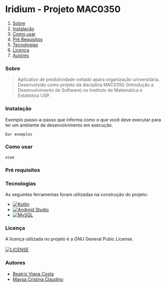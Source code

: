 # Iridium - Projeto MAC0350

1. [Sobre](#sobre)
2. [Instalação](#instalacao)
3. [Como usar](#como-usar)
4. [Pré Requisitos](#pre-requisitos)
5. [Tecnologias](#tecnologias)
6. [Licença](#licença)
7. [Autores](#autores)


<a name="sobre"></a>
### Sobre 

> Aplicativo de produtividade voltado apara organização universitária.
Desenvolvido como projeto da disciplina MAC0350 (Introdução a Desenvolvimento de Software) no Instituto de Matemática e Estatística USP.


<a name="instalação"></a>
### Instalação

Exemplo passo-a-passo que informa como o que você deve executar para ter um ambiente de desenvolvimento em execução.

```
Dar exemplos
```

<a name="como-usar"></a>
### Como usar

<!--- Completar aqui depois 
Imagens ebaa -->

`oiee`


<a name="pre-requisitos"></a>
### Pré requisitos

<!--- Completar aqui depois 
Imagens ebaa -->


<a name="tecnologias"></a>
### Tecnologias 

As seguintes ferramentas foram utilizadas na construção do projeto:

* [![Kotlin](https://img.shields.io/badge/Kotlin-0095D5?&style=for-the-badge&logo=kotlin&logoColor=white)](https://kotlinlang.org)
* [![Android Studio](https://img.shields.io/badge/Android-3DDC84?style=for-the-badge&logo=android&logoColor=white)](https://developer.android.com/studio)
* [![MySQL](https://img.shields.io/badge/MySQL-00000F?style=for-the-badge&logo=mysql&logoColor=white)](https://www.mysql.com)


<a name="licença"></a>
### Licença
A licença utilizada no projeto é a GNU General Pubic License.\
\
[![LICENSE](https://img.shields.io/badge/License-GNU%20GPL-blue)](https://www.gnu.org/licenses/gpl-3.0.pt-br.html)


<a name="autores"></a>
### Autores
 * [Beatriz Viana Costa](https://img.shields.io/github/license/{username}/{repo-name}.svg)
 * [Maysa Cristina Claudino](https://github.com/maysaclaudino)
